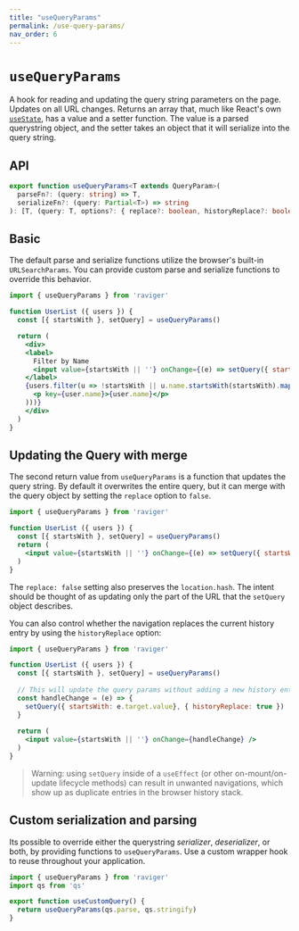 ```yaml
---
title: "useQueryParams"
permalink: /use-query-params/
nav_order: 6
---
```


# `useQueryParams`

A hook for reading and updating the query string parameters on the page. Updates on all URL changes. Returns an array that, much like React's own [`useState`](https://reactjs.org/docs/hooks-reference.html#usestate), has a value and a setter function. The value is a parsed querystring object, and the setter takes an object that it will serialize into the query string.

## API


```typescript
export function useQueryParams<T extends QueryParam>(
  parseFn?: (query: string) => T,
  serializeFn?: (query: Partial<T>) => string
): [T, (query: T, options?: { replace?: boolean, historyReplace?: boolean }) => void]
```

## Basic

The default parse and serialize functions utilize the browser's built-in `URLSearchParams`. You can provide custom parse and serialize functions to override this behavior.

```jsx
import { useQueryParams } from 'raviger'

function UserList ({ users }) {
  const [{ startsWith }, setQuery] = useQueryParams()

  return (
    <div>
    <label>
      Filter by Name
      <input value={startsWith || ''} onChange={(e) => setQuery({ startsWith: e.target.value})} />
    </label>
    {users.filter(u => !startsWith || u.name.startsWith(startsWith).map(user => (
      <p key={user.name}>{user.name}</p>
    )))}
    </div>
  )
}
```

## Updating the Query with merge

The second return value from `useQueryParams` is a function that updates the query string. By default it overwrites the entire query, but it can merge with the query object by setting the `replace` option to `false`.

```jsx
import { useQueryParams } from 'raviger'

function UserList ({ users }) {
  const [{ startsWith }, setQuery] = useQueryParams()
  return (
    <input value={startsWith || ''} onChange={(e) => setQuery({ startsWith: e.target.value}, { replace: false })} />
  )
}
```

The `replace: false` setting also preserves the `location.hash`. The intent should be thought of as updating only the part of the URL that the `setQuery` object describes.

You can also control whether the navigation replaces the current history entry by using the `historyReplace` option:

```jsx
import { useQueryParams } from 'raviger'

function UserList ({ users }) {
  const [{ startsWith }, setQuery] = useQueryParams()
  
  // This will update the query params without adding a new history entry
  const handleChange = (e) => {
    setQuery({ startsWith: e.target.value}, { historyReplace: true })
  }
  
  return (
    <input value={startsWith || ''} onChange={handleChange} />
  )
}
```

> Warning: using `setQuery` inside of a `useEffect` (or other on-mount/on-update lifecycle methods) can result in unwanted navigations, which show up as duplicate entries in the browser history stack.

## Custom serialization and parsing

Its possible to override either the querystring *serializer*, *deserializer*, or both, by providing functions to `useQueryParams`. Use a custom wrapper hook to reuse throughout your application.

```javascript
import { useQueryParams } from 'raviger'
import qs from 'qs'

export function useCustomQuery() {
  return useQueryParams(qs.parse, qs.stringify)
}
```
